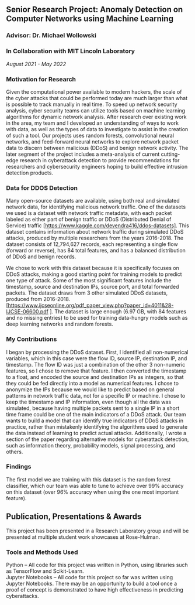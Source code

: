 ## Senior Research Project: Anomaly Detection on Computer Networks using Machine Learning
### Advisor: Dr. Michael Wollowski
### In Collaboration with MIT Lincoln Laboratory
*August 2021 - May 2022*

### Motivation for Research
Given the computational power available to modern hackers, the scale of the cyber attacks that could be performed today are much larger than what is possible to track manually in real time. To speed up network security analysis, cyber security teams can utilize tools based on machine learning algorithms for dynamic network analysis. 
After research over existing work in the area, my team and I developed an understanding of ways to work with data, as well as the types of data to investigate to assist in the creation of such a tool. Our projects uses random forests, convolutional neural networks, and feed-forward neural networks to explore network packet data to discern between malicious (DDoS) and benign network activity. The later segment of the project includes a meta-analysis of current cutting-edge research in cyberattack detection to provide recommendations for researchers and cybersecurity engineers hoping to build effective intrusion detection products. 

### Data for DDOS Detection
Many open-source datasets are available, using both real and simulated network data, for identifying malicious network traffic. One of the datasets we used is a dataset with network traffic metadata, with each packet labeled as either part of benign traffic or DDoS (Distributed Denial of Service) traffic [https://www.kaggle.com/devendra416/ddos-datasets]. This dataset contains information about network traffic during simulated DDoS attacks, produced by multiple researchers from the years 2016-2018. The dataset consists of 12,794,627 records, each representing a single flow (forward or reverse), has 84 total features, and has a balanced distribution of DDoS and benign records. 

We chose to work with this dataset because it is specifically focuses on DDoS attacks, making a good starting point for training models to predict one type of attack. Some of the most significant features include the timestamp, source and destination IPs, source port, and total forwarded packets. The dataset draws from 3 other simulated DDoS datasets, produced from 2016-2018. [https://www.ijcseonline.org/pdf_paper_view.php?paper_id=4011&28-IJCSE-06600.pdf ]. The dataset is large enough (6.97 GB, with 84 features and no missing entries) to be used for training data-hungry models such as deep learning networks and random forests.

### My Contributions
I began by processing the DDoS dataset. First, I identified all non-numerical variables, which in this case were the flow ID, source IP, destination IP, and timestamp. The flow ID was just a combination of the other 3 non-numeric features, so I chose to remove that feature. I then converted the timestamp to a float, and encoded the source and destination IPs as integers, so that they could be fed directly into a model as numerical features. I chose to anonymize the IPs because we would like to predict based on general patterns in network traffic data, not for a specific IP or machine. I chose to keep the timestamp and IP information, even though all the data was simulated, because having multiple packets sent to a single IP in a short time frame could be one of the main indicators of a DDoS attack. Our team wants to build a model that can identify true indicators of DDoS attacks in practice, rather than mistakenly identifying the algorithms used to generate the data instead of learning to predict actual attacks. Additionally, I wrote a section of the paper regarding alternative models for cyberattack detection, such as information theory, probability models, signal processing, and others. 

### Findings
The first model we are training with this dataset is the random forest classifier, which our team was able to tune to achieve over 99% accuracy on this dataset (over 96% accuracy when using the one most important feature).

## Publication, Presentations & Awards
This project has been presented in a Research Laboratory group and will be presented at multiple student work showcases at Rose-Hulman. 

### Tools and Methods Used
Python – All code for this project was written in Python, using libraries such as TensorFlow and Scikit-Learn. <br>
Jupyter Notebooks – All code for this project so far was written using Jupyter Notebooks. There may be an opportunity to build a tool once a proof of concept is demonstrated to have high effectiveness in predicting cyberattacks. <br>
